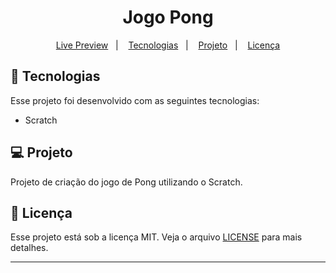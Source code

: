 <h1 align="center">
  Jogo Pong
</h1>

<p align="center">
  <a href="#">Live Preview</a>&nbsp;&nbsp;&nbsp;|&nbsp;&nbsp;&nbsp;
  <a href="#-tecnologias">Tecnologias</a>&nbsp;&nbsp;&nbsp;|&nbsp;&nbsp;&nbsp;
  <a href="#-projeto">Projeto</a>&nbsp;&nbsp;&nbsp;|&nbsp;&nbsp;&nbsp;
  <a href="#memo-licença">Licença</a>
</p>

## 🚀 Tecnologias

Esse projeto foi desenvolvido com as seguintes tecnologias:

- Scratch

## 💻 Projeto

Projeto de criação do jogo de Pong utilizando o Scratch.

## :memo: Licença

Esse projeto está sob a licença MIT. Veja o arquivo [LICENSE](LICENSE) para mais detalhes.

---
